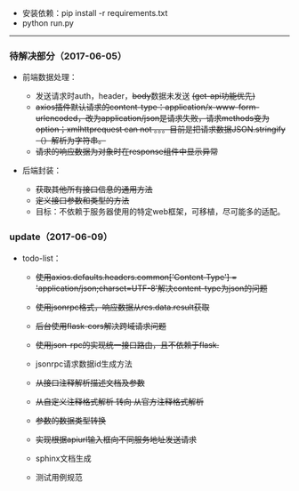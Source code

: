 - 安装依赖：pip install -r requirements.txt
- python run.py

- - -
### 待解决部分（2017-06-05）

- 前端数据处理：

  - 发送请求时auth，header，~~body~~数据未发送 ~~(get-api功能优先)~~
  - ~~axios插件默认请求的content-type：application/x-www-form-urlencoded，改为application/json是请求失败，请求methods变为option；xmlhttprequest can not 。。。目前是把请求数据JSON.stringify（）解析为字符串。~~
  - ~~请求的响应数据为对象时在response组件中显示异常~~

- 后端封装：
  - ~~获取其他所有接口信息的通用方法~~
  - ~~定义接口参数和类型的方法~~
  - 目标：不依赖于服务器使用的特定web框架，可移植，尽可能多的适配。


### update（2017-06-09）

- todo-list：

  - ~~使用axios.defaults.headers.common['Content-Type'] = 'application/json;charset=UTF-8'解决content-type为json的问题~~

  - ~~使用jsonrpc格式，响应数据从res.data.result获取~~

  - ~~后台使用flask-cors解决跨域请求问题~~

  - ~~使用json-rpc的实现统一接口路由，且不依赖于flask.~~

  - jsonrpc请求数据id生成方法

  - ~~从接口注释解析描述文档及参数~~

  - ~~从自定义注释格式解析 转向  从官方注释格式解析~~
  
  - ~~参数的数据类型转换~~
  
  - ~~实现根据apiurl输入框向不同服务地址发送请求~~

  - sphinx文档生成

  - 测试用例规范
